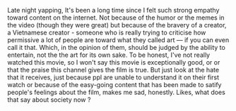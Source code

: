 Late night yapping,
It's been a long time since I felt such strong empathy toward content on the internet. Not because of the humor or the memes in the video (though they were great) but because of the bravery of a creator, a Vietnamese creator - someone who is really trying to criticise how permissive a lot of people are toward what they called art — if you can even call it that. Which, in the opinion of them, should be judged by the ability to entertain, not the the art for its own sake.
To be honest, I've not really watched this movie, so I won't say this movie is exceptionally good, or or that the praise this channel gives the film is true. But just look at the hate that it receives, just because ppl are unable to understand it on their first watch or because of the easy-going content that has been made to satify people's feelings about the film, makes me sad, honestly. Likes, what does that say about society now ?
